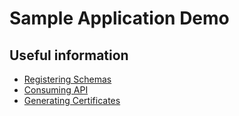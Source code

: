 # Sample Application Demo

## Useful information

* [Registering Schemas](documentation/register-schemas.md)
* [Consuming API](documentation/consume-api.md)
* [Generating Certificates](documentation/generate-certificates.md)
